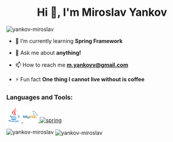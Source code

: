 <h1 align="center">Hi 👋, I'm Miroslav Yankov</h1>
<p align="left"> <img src="https://komarev.com/ghpvc/?username=yankov-miroslav&label=Profile%20views&color=0e75b6&style=flat" alt="yankov-miroslav" /> </p>

- 🌱 I’m currently learning **Spring Framework**

- 💬 Ask me about **anything!**

- 📫 How to reach me **m.yankovv@gmail.com**

- ⚡ Fun fact **One thing I cannot live without is coffee**

<h3 align="left">Languages and Tools:</h3>
<p align="left"> <a href="https://www.java.com" target="_blank" rel="noreferrer"> <img src="https://raw.githubusercontent.com/devicons/devicon/master/icons/java/java-original.svg" alt="java" width="40" height="40"/> </a> <a href="https://www.mysql.com/" target="_blank" rel="noreferrer"> <img src="https://raw.githubusercontent.com/devicons/devicon/master/icons/mysql/mysql-original-wordmark.svg" alt="mysql" width="40" height="40"/> </a> <a href="https://spring.io/" target="_blank" rel="noreferrer"> <img src="https://www.vectorlogo.zone/logos/springio/springio-icon.svg" alt="spring" width="40" height="40"/> </a> </p>

<p><img align="left" src="https://github-readme-stats.vercel.app/api/top-langs?username=yankov-miroslav&show_icons=true&locale=en&layout=compact" alt="yankov-miroslav" /></p>

<p>&nbsp;<img align="center" src="https://github-readme-stats.vercel.app/api?username=yankov-miroslav&show_icons=true&locale=en" alt="yankov-miroslav" /></p>
